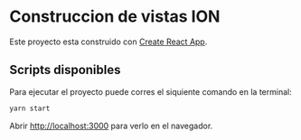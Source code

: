 # Construccion de vistas ION

Este proyecto esta construido con [Create React App](https://github.com/facebook/create-react-app).

## Scripts disponibles

Para ejecutar el proyecto puede corres el siquiente comando en la terminal:

 ```sh
 yarn start
 ```
 
Abrir [http://localhost:3000](http://localhost:3000) para verlo en el navegador.
